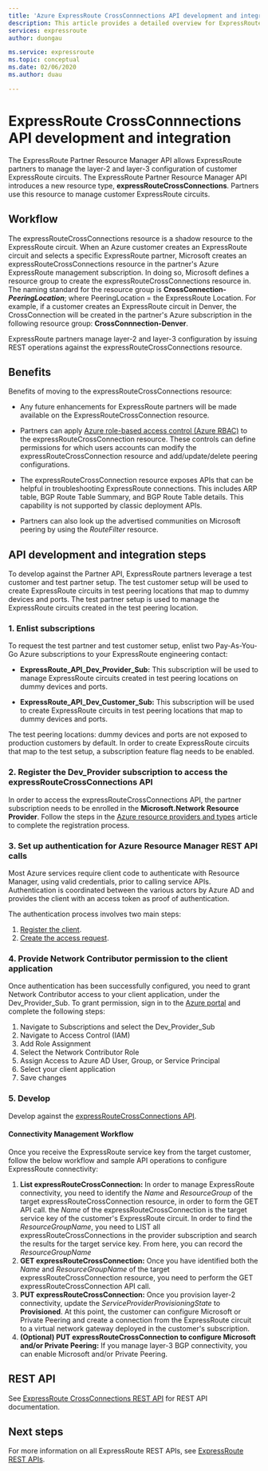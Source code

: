 ```yaml
---
title: 'Azure ExpressRoute CrossConnnections API development and integration'
description: This article provides a detailed overview for ExpressRoute partners about the expressRouteCrossConnections resource type.
services: expressroute
author: duongau

ms.service: expressroute
ms.topic: conceptual
ms.date: 02/06/2020
ms.author: duau

---
```



# ExpressRoute CrossConnnections API development and integration

The ExpressRoute Partner Resource Manager API allows ExpressRoute partners to manage the layer-2 and layer-3 configuration of customer ExpressRoute circuits. The ExpressRoute Partner Resource Manager API introduces a new resource type, **expressRouteCrossConnections**. Partners use this resource to manage customer ExpressRoute circuits.

## Workflow

The expressRouteCrossConnections resource is a shadow resource to the ExpressRoute circuit. When an Azure customer creates an ExpressRoute circuit and selects a specific ExpressRoute partner, Microsoft creates an expressRouteCrossConnections resource in the partner's Azure ExpressRoute management subscription. In doing so, Microsoft defines a resource group to create the expressRouteCrossConnections resource in. The naming standard for the resource group is **CrossConnection-*PeeringLocation***; where PeeringLocation = the ExpressRoute Location. For example, if a customer creates an ExpressRoute circuit in Denver, the CrossConnection will be created in the partner's Azure subscription in the following resource group: **CrossConnnection-Denver**.

ExpressRoute partners manage layer-2 and layer-3 configuration by issuing REST operations against the expressRouteCrossConnections resource.

## Benefits

Benefits of moving to the expressRouteCrossConnections resource:

* Any future enhancements for ExpressRoute partners will be made available on the ExpressRouteCrossConnection resource.

* Partners can apply [Azure role-based access control (Azure RBAC)](../role-based-access-control/overview.md) to the expressRouteCrossConnection resource. These controls can define permissions for which users accounts can modify the expressRouteCrossConnection resource and add/update/delete peering configurations.

* The expressRouteCrossConnection resource exposes APIs that can be helpful in troubleshooting ExpressRoute connections. This includes ARP table, BGP Route Table Summary, and BGP Route Table details. This capability is not supported by classic deployment APIs.

* Partners can also look up the advertised communities on Microsoft peering by using the *RouteFilter* resource.

## API development and integration steps

To develop against the Partner API, ExpressRoute partners leverage a test customer and test partner setup. The test customer setup will be used to create ExpressRoute circuits in test peering locations that map to dummy devices and ports. The test partner setup is used to manage the ExpressRoute circuits created in the test peering location.

### 1. Enlist subscriptions

To request the test partner and test customer setup, enlist two Pay-As-You-Go Azure subscriptions to your ExpressRoute engineering contact:
* **ExpressRoute_API_Dev_Provider_Sub:** This subscription will be used to manage ExpressRoute circuits created in test peering locations on dummy devices and ports.

* **ExpressRoute_API_Dev_Customer_Sub:** This subscription will be used to create ExpressRoute circuits in test peering locations that map to dummy devices and ports.

The test peering locations: dummy devices and ports are not exposed to production customers by default. In order to create ExpressRoute circuits that map to the test setup, a subscription feature flag needs to be enabled.

### 2. Register the Dev_Provider subscription to access the expressRouteCrossConnections API

In order to access the expressRouteCrossConnections API, the partner subscription needs to be enrolled in the **Microsoft.Network Resource Provider**. Follow the steps in the [Azure resource providers and types](../azure-resource-manager/management/resource-providers-and-types.md#azure-portal) article to complete the registration process.

### 3. Set up authentication for Azure Resource Manager REST API calls

Most Azure services require client code to authenticate with Resource Manager, using valid credentials, prior to calling service APIs. Authentication is coordinated between the various actors by Azure AD and provides the client with an access token as proof of authentication.

The authentication process involves two main steps:

1. [Register the client](/rest/api/azure/#register-your-client-application-with-azure-ad).
2. [Create the access request](/rest/api/azure/#create-the-request).

### 4. Provide Network Contributor permission to the client application

Once authentication has been successfully configured, you need to grant Network Contributor access to your client application, under the Dev_Provider_Sub. To grant permission, sign in to the [Azure portal](https://ms.portal.azure.com/#home) and complete the following steps:

1. Navigate to Subscriptions and select the Dev_Provider_Sub
2. Navigate to Access Control (IAM)
3. Add Role Assignment
4. Select the Network Contributor Role
5. Assign Access to Azure AD User, Group, or Service Principal
6. Select your client application
7. Save changes

### 5. Develop

Develop against the [expressRouteCrossConnections API](/rest/api/expressroute/expressroutecrossconnections).

#### Connectivity Management Workflow
Once you receive the ExpressRoute service key from the target customer, follow the below workflow and sample API operations to configure ExpressRoute connectivity:
1. **List expressRouteCrossConnection:** In order to manage ExpressRoute connectivity, you need to identify the *Name* and *ResourceGroup* of the target expressRouteCrossConnection resource, in order to form the GET API call. the *Name* of the expressRouteCrossConnection is the target service key of the customer's ExpressRoute circuit. In order to find the *ResourceGroupName*, you need to LIST all expressRouteCrossConnections in the provider subscription and search the results for the target service key. From here, you can record the *ResourceGroupName*
2. **GET expressRouteCrossConnection:** Once you have identified both the *Name* and *ResourceGroupName* of the target expressRouteCrossConnection resource, you need to perform the GET expressRouteCrossConnection API call.
3. **PUT expressRouteCrossConnection:** Once you provision layer-2 connectivity, update the *ServiceProviderProvisioningState* to **Provisioned**. At this point, the customer can configure Microsoft or Private Peering and create a connection from the ExpressRoute circuit to a virtual network gateway deployed in the customer's subscription.
4. **(Optional) PUT expressRouteCrossConnection to configure Microsoft and/or Private Peering:** If you manage layer-3 BGP connectivity, you can enable Microsoft and/or Private Peering.

## REST API

See [ExpressRoute CrossConnections REST API](/rest/api/expressroute/expressroutecrossconnections) for REST API documentation.

## Next steps

For more information on all ExpressRoute REST APIs, see [ExpressRoute REST APIs](/rest/api/expressroute/).
